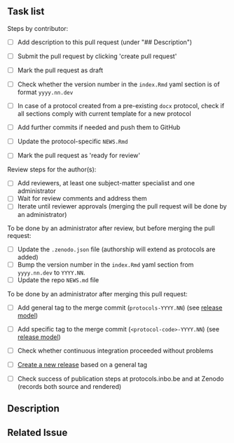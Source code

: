 <!--- indicate the protocol code in the Title above -->

## Task list

<!--see https://docs.github.com/en/github/managing-your-work-on-github/about-task-lists
for an explanation on how to use task lists-->

Steps by contributor:

- [ ] Add description to this pull request (under "## Description")
- [ ] Submit the pull request by clicking 'create pull request'
- [ ] Mark the pull request as draft
- [ ] Check whether the version number in the `index.Rmd` yaml section is of format `yyyy.nn.dev`
- [ ] In case of a protocol created from a pre-existing `docx` protocol, check if all sections comply with current template for a new protocol
- [ ] Add further commits if needed and push them to GitHub
- [ ] Update the protocol-specific `NEWS.Rmd`
- [ ] Mark the pull request as 'ready for review'


Review steps for the author(s):

- [ ] Add reviewers, at least one subject-matter specialist and one administrator
- [ ] Wait for review comments and address them
- [ ] Iterate until reviewer approvals (merging the pull request will be done by an administrator)

To be done by an administrator after review, but before merging the pull request:

- [ ] Update the `.zenodo.json` file (authorship will extend as protocols are added)
- [ ] Bump the version number in the `index.Rmd` yaml section from `yyyy.nn.dev` to `YYYY.NN`.
- [ ] Update the repo `NEWS.md` file

To be done by an administrator after merging this pull request:

- [ ] Add general tag to the merge commit (`protocols-YYYY.NN`)  (see [release model](README.md#release-model))
- [ ] Add specific tag to the merge commit (`<protocol-code>-YYYY.NN`)  (see [release model](README.md#release-model))
- [ ] Check whether continuous integration proceeded without problems
- [ ] [Create a new release](https://github.com/inbo/protocols/releases/new) based on a general tag
- [ ] Check success of publication steps at protocols.inbo.be and at Zenodo (records both source and rendered) 



## Description
<!--- Describe your protocol proposal or your proposed changes-->
<!--- You can mention collaborators with "@githubname"-->

## Related Issue
<!--- if this closes an issue make sure include e.g., "closes #4"
or similar - or if just relates to an issue make sure to mention
it like "#4" -->
